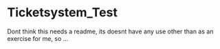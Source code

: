 ﻿# Ticketsystem_Test
Dont think this needs a readme, its doesnt have any use other than as an exercise for me, so ...
